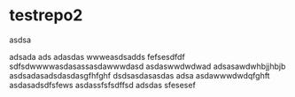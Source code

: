 # testrepo2

asdsa

adsada
ads
adasdas
wwweasdsadds
fefsesdfdf
sdfsdwwwwasdasassasdawwwdasd
asdaswwdwdwad
adsasawdwhbjjhbjb
asdsadasadsdasdasgfhfghf
dsdsasdasasdas
adsa
asdawwwdwdqfghft
asdasadsdfsfews
asdassfsfsdffsd
adsdas
sfesesef
